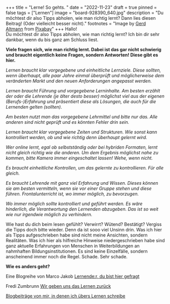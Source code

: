 +++
title = "Lerne! So gehts. "
date = "2022-11-23"
draft = true
pinned = false
tags = ["Lernen"]
image = "board-928390_640.jpg"
description = "Du möchtest dir also Tipps abholen, wie man richtig lernt? Dann lies diesen Beitrag! (Oder vielleicht besser nicht)."
footnotes = "Image by [Gerd Altmann](https://pixabay.com/users/geralt-9301/?utm_source=link-attribution&utm_medium=referral&utm_campaign=image&utm_content=928390) from [Pixabay](https://pixabay.com//?utm_source=link-attribution&utm_medium=referral&utm_campaign=image&utm_content=928390)"
+++
Hallo!\
Du möchtest dir also Tipps abholen, wie man richtig lernt? Ich bin dir sehr dankbar, wenn du bis ganz am Schluss liest. 

**Viele fragen sich, wie man richtig lernt. Dabei ist das gar nicht schwierig und braucht eigentlich keine Fragen, sondern Antworten! Diese gibt es hier.** 

*Lernen braucht klar vorgegebene und einheitliche Lernziele. Diese sollten, wenn überhaupt, alle paar Jahre einmal überprüft und möglicherweise dem veränderten Markt und den neuen Anforderungen angepasst werden.* 

*Lernen braucht Führung und vorgegebene Lerninhalte. Am besten erzählt der oder die Lehrende (je älter desto besser) möglichst viel aus der eigenen (Berufs-)Erfahrung und präsentiert diese als Lösungen, die auch für die Lernenden gelten (sollten).* 

*Am besten nutzt man das vorgegebene Lehrmittel und bitte nur das. Alle anderen sind nicht geprüft und es könnten Fehler drin sein.* 

*Lernen braucht klar vorgegebene Zeiten und Strukturen. Wie sonst kann kontrolliert werden, ob und wie richtig denn überhaupt gelernt wird.* 

*Wer online lernt, egal ob selbstständig oder bei hybriden Formaten, lernt nicht gleich richtig wie die anderen. Um dem Ergebnis möglichst nahe zu kommen, bitte Kamera immer eingeschaltet lassen! Wehe, wenn nicht.* 

*Es braucht einheitliche Kontrollen, um das gelernte zu kontrollieren. Für alle gleich.* 

*Es braucht Lehrende mit ganz viel Erfahrung und Wissen. Dieses können sie am besten vermitteln, wenn sie vor einer Gruppe stehen und diese führen. Frontalunterricht ist, wo immer möglich, zu bevorzugen.*

*Wo immer möglich sollte kontrolliert und geführt werden.  Es wäre hinderlich, die Verantwortung den Lernenden abzugeben. Das ist so weit wie nur irgendwie möglich zu verhindern.* 

Wie hast du dich beim lesen gefühlt? Verwirrt? Wütend? Bestätigt? Vergiss die Tipps doch bitte wieder. Denn da ist sooo viel Unsinn drin. Was ich hier als Tipps aufgeschrieben habe sind nicht meine Ansichten, sondern Realitäten. Was ich hier als hilfreiche Hinweise niedergeschrieben habe sind ganz aktuelle Erfahrungen von Menschen in Weiterbildungen an nahmhaften Bildungsinstitutionen. Es sind keine Einzelfälle, sondern anscheinend immer noch die Regel. Schade. Sehr schade. 

**Wie es anders geht?** 

Eine Blogreihe von Marco Jakob [Lernende:r, du bist hier gefragt](https://www.marcojakob.blog/lernender-du-bist-hier-gefragt/)

Fredi Zumbrunn [Wir geben uns das Lernen zurück](https://www.fredizumbrunn.ch/wir-geben-uns-das-lernen-zuruck/)

[Blogbeiträge von mir, in denen ich übers Lernen schreibe](https://www.bensblog.ch/tags/lernen/)